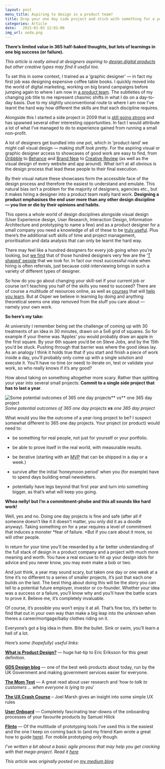 ```yaml
---
layout: post
menu_title: Aspiring to design in a product team?
title: Drop your one day side project and stick with something for a year.
categories: Article
date:   2015-01-03 12:01:00
img_url: ooda.png
---
```


**There’s limited value in 365 half-baked thoughts, but lots of learnings in one big success (or failure).**

*This article is really aimed at designers aspiring to [design digital products](https://medium.com/@ericeriksson/what-is-product-design-9709572cb3ff) but other creative types may find it useful too.*

To set this in some context, I trained as a ‘graphic designer’ — in fact my first job was designing expensive coffee table books. I quickly moved into the world of digital marketing, working on big brand campaigns before jumping again to where I am now in [a product team](https://osper.com). The subtleties of my changing job title to me represent chasmic shifts in what I do on a day-to-day basis. Due to my slightly unconventional route to where I am now I’ve learnt the hard way how different the skills are that each discipline requires.

Alongside this I started a side project in 2009 that is [still going strong](http://shellsuitzombie.co.uk) and has spawned several other interesting opportunities. In fact I would attribute a lot of what I’ve managed to do to experience gained from running a small non-profit.

A lot of designers get bundled into one pot, which in ‘product-land’ we might call visual design — making stuff *look pretty*. For the aspiring visual or graphic designer access to showcases of good work are easy to find, from [Dribbble](https://dribbble.com/) to [Behance](https://www.behance.net/) and [Brand New](http://www.underconsideration.com/brandnew/#.VKf7F4qsWqI) to [Creative Review](http://www.creativereview.co.uk/) (as well as the visual design of every website and app around). What isn’t at all obvious is the design process that lead these people to their final execution.

By their visual nature these showcases form the accessible face of the design process and therefore the easiest to understand and emulate. This natural bias isn’t a problem for the majority of designers, agencies etc., but it makes hiring a designer into a product team really hard work.
**Designing a product emphasises the end user more than any other design discipline — you live or die by their opinions and habits.**

This opens a whole world of design disciplines alongside visual design (User Experience design, User Research, Interaction Design, Information Architecture and prototyping to name a few) and as a product designer for a small company you need a knowledge of all of these to be [truly useful](https://medium.com/@ericeriksson/what-is-product-design-9709572cb3ff). Plus there’s the additional soft skills of time and project management, prioritisation and data analysis that can only be learnt the hard way.

There may feel like a hundred designers for every job going when you’re looking, but [we find](https://osper.com/jobs) that of those hundred designers very few are the ’[T shaped’ people](http://chiefexecutive.net/ideo-ceo-tim-brown-t-shaped-stars-the-backbone-of-ideoae%E2%84%A2s-collaborative-culture) that we look for. In fact our most successful route when hiring is often referrals, just because cold-interviewing brings in such a variety of different types of designer.

So how do you go about changing your skill-set if your current job or course isn’t teaching you half of the skills you need to succeed? There are of course a multitude of resources online, as well as [courses](https://generalassemb.ly/) that will [help you learn](https://www.hyperisland.com/). But at Osper we believe in learning by doing and anything theoretical seems one step removed from the stuff you care about — namely your own work.

**So here’s my take:**

At university I remember being set the challenge of coming up with 30 treatments of an idea in 30 minutes, drawn on a 5x6 grid of squares. So for example if your theme was ‘Apples’ you would probably draw an apple in the first square. By your 6th square you’d be on Steve Jobs, and by the 15th you’d be stuck. Pushing through that barrier was where the good ideas lay. As an analogy I think it holds true that if you start and finish a piece of work inside a day, you’ll probably only come up with a single solution and execute it. You’ll have no time (or need) to iterate on, test or validate your work, so who really knows if it’s any good?

How about taking on something altogether more scary. Rather than splitting your year into several small projects:
**Commit to a single side project that has to last a year**.

![Some potential outcomes of 365 one day projects** vs** one 365 day project](https://cdn-images-1.medium.com/max/6400/1*dCK8ElM3iuCGtMvVY2l4rA.jpeg)*Some potential outcomes of 365 one day projects **vs** one 365 day project*

What would you like the outcome of a year-long project to be? I suspect somewhat different to 365 one day projects. Your project (or product) would need to:

* be something for real people, not just for yourself or your portfolio.

* be able to prove itself in the real world, with measurable results.

* be iterative (starting with an [MVP](http://en.wikipedia.org/wiki/Minimum_viable_product) that can be shipped in a day or a week.)

* survive after the initial ‘honeymoon period’ when you (for example) have to spend days building email newsletters.

* potentially have legs beyond that first year and turn into something bigger, as that’s what will keep you going.

**Whoa nelly! but I’m a commitment-phobe and this all sounds like hard work!**

Well, yes and no. Doing one day projects is fine and safe (after all if someone doesn’t like it it doesn’t matter, you only did it as a doodle anyway). Taking something on for a year requires a level of commitment that induces a monster *fear of failure. *But if you care about it more, so will other people.

In return for your time you’ll be rewarded by a far better understanding of the full stack of design in a product company and a project with much more meaning and worth. You have a real excuse to hit up your design idols for advice and you never know, you may even make a bob or two.

And just think, a year may sound scary, but taken one day or one week at a time it’s no different to a series of smaller projects, it’s just that each one builds on the last. The best thing about doing this will be the story you can tell to a potential future employer, investor or co-founder. Whether your idea was a success or a failure, you’ll know why and you’ll have the battle scars to prove it. Believe me, it’s completely invaluable.

Of course, it’s possible you won’t enjoy it at all. That’s fine too, it’s better to find that out in your own way than make a big leap into the unknown when theres a career/mortgage/baby clothes riding on it.

Everyone’s got a big idea in them. Bite the bullet. Sink or swim, you’ll learn a hell of a lot.

*Here’s some (hopefully) useful links:*

**[What is Product Design?](https://medium.com/@ericeriksson/what-is-product-design-9709572cb3ff)** — huge hat-tip to Eric Eriksson for this great definition.

**[GDS Design blog](https://gds.blog.gov.uk/2014/07/18/whats-the-design-process-at-gds/)** — one of the best web products about today, run by the UK Government and making government services easier for everyone.

**[The Mom Test](http://momtestbook.com/)** — A great read about user research and ‘*how to talk to customers … when everyone is lying to you*’

**[The UX Crash Course](http://thehipperelement.com/post/75476711614/ux-crash-course-31-fundamentals)** – Joel Marsh gives an insight into some simple UX rules

**[User Onboard](http://www.useronboard.com/)** — Completely fascinating tear-downs of the onboarding processes of your favourite products by Samuel Hilick

**[Flinto](https://www.flinto.com/)** — Of the multitude of prototyping tools I’ve used this is the easiest and the one I keep on coming back to (and my friend Kam wrote a great how to guide [here](https://medium.com/@kamkeshmiri/easily-build-code-free-ios-prototypes-with-flinto-a81502bb0121)). For mobile prototyping only though.

*I’ve written a bit about a basic agile process that may help you get cracking with that mega-project. Read it [here](/ooda)*

_This article was originally posted on [my medium blog](https://medium.com/@jonnyburch/aspiring-to-design-in-a-product-team-a865ee5bace0)_
